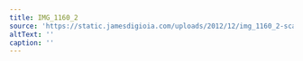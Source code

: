 ```yaml
---
title: IMG_1160_2
source: 'https://static.jamesdigioia.com/uploads/2012/12/img_1160_2-scaled.jpg'
altText: ''
caption: ''
---
```


